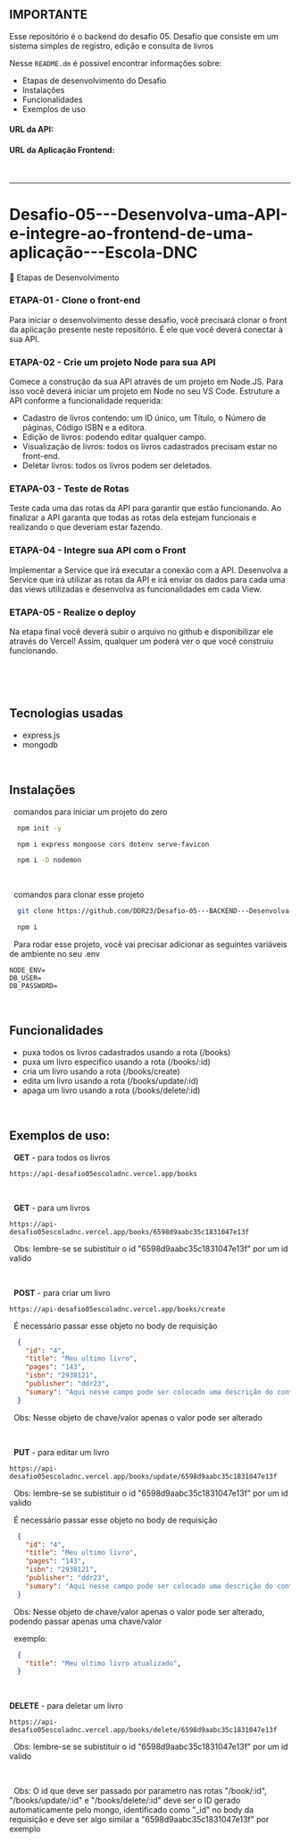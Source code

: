 ## IMPORTANTE
Esse repositório é o backend do desafio 05. Desafio que consiste em um sistema simples de registro, edição e consulta de livros

Nesse `README.dm` é possivel encontrar informações sobre:
- Etapas de desenvolvimento do Desafio
- Instalações
- Funcionalidades
- Exemplos de uso

#### URL da API:
#### URL da Aplicação Frontend:

&nbsp;

---

# Desafio-05---Desenvolva-uma-API-e-integre-ao-frontend-de-uma-aplicação---Escola-DNC

🎯 Etapas de Desenvolvimento

### ETAPA-01 - Clone o front-end
Para iniciar o desenvolvimento desse desafio, você precisará clonar o front da aplicação presente neste repositório. É ele que você deverá conectar à sua API.

### ETAPA-02 - Crie um projeto Node para sua API
Comece a construção da sua API através de um projeto em Node.JS. Para isso você deverá iniciar um projeto em Node no seu VS Code. Estruture a API conforme a funcionalidade requerida:
- Cadastro de livros contendo: um ID único, um Título, o Número de páginas, Código ISBN e a editora.
- Edição de livros: podendo editar qualquer campo.
- Visualização de livros: todos os livros cadastrados precisam estar no front-end.
- Deletar livros: todos os livros podem ser deletados.

### ETAPA-03 - Teste de Rotas
Teste cada uma das rotas da API para garantir que estão funcionando. Ao finalizar a API garanta que todas as rotas dela estejam funcionais e realizando o que deveriam estar fazendo.

### ETAPA-04 - Integre sua API com o Front
Implementar a Service que irá executar a conexão com a API. Desenvolva a Service que irá utilizar as rotas da API e irá enviar os dados para cada uma das views utilizadas e desenvolva as funcionalidades em cada View.

### ETAPA-05 - Realize o deploy
Na etapa final você deverá subir o arquivo no github e disponibilizar ele através do Vercel! Assim, qualquer um poderá ver o que você construiu funcionando.

&nbsp;

&nbsp;

## Tecnologias usadas
- express.js
- mongodb

&nbsp;

## Instalações

&nbsp;
comandos para iniciar um projeto do zero

```bash
  npm init -y
```

```bash
  npm i express mongoose cors dotenv serve-favicon
```

```bash
  npm i -D nodemon
```

&nbsp;

&nbsp;
comandos para clonar esse projeto

```bash
  git clone https://github.com/DDR23/Desafio-05---BACKEND---Desenvolva-uma-API-e-integre-ao-frontend-de-uma-aplicacao---Escola-DNC
```
```bash
  npm i
```

&nbsp;
Para rodar esse projeto, você vai precisar adicionar as seguintes variáveis de ambiente no seu .env

```
NODE_ENV=
DB_USER=
DB_PASSWORD=
```

&nbsp;

## Funcionalidades
- puxa todos os livros cadastrados usando a rota (/books)
- puxa um livro especifico usando a rota (/books/:id)
- cria um livro usando a rota (/books/create)
- edita um livro usando a rota (/books/update/:id)
- apaga um livro usando a rota (/books/delete/:id)

&nbsp;

## Exemplos de uso:

&nbsp;
**GET** - para todos os livros
```http
https://api-desafio05escoladnc.vercel.app/books
```

&nbsp;

&nbsp;
**GET** - para um livros
```http
https://api-desafio05escoladnc.vercel.app/books/6598d9aabc35c1831047e13f
```
&nbsp;
Obs: lembre-se se subistituir o id "6598d9aabc35c1831047e13f" por um id valido

&nbsp;

&nbsp;
**POST** - para criar um livro
```http
https://api-desafio05escoladnc.vercel.app/books/create
```

&nbsp;
É necessário passar esse objeto no body de requisição
```json
  {
    "id": "4",
    "title": "Meu ultimo livro",
    "pages": "143",
    "isbn": "2938121",
    "publisher": "ddr23",
    "sumary": "Aqui nesse campo pode ser colocado uma descrição do conteúdo será visto no livro"
  }
```
&nbsp;
Obs: Nesse objeto de chave/valor apenas o valor pode ser alterado

&nbsp;

&nbsp;
**PUT** - para editar um livro
```http
https://api-desafio05escoladnc.vercel.app/books/update/6598d9aabc35c1831047e13f
```
&nbsp;
Obs: lembre-se se subistituir o id "6598d9aabc35c1831047e13f" por um id valido

&nbsp;
É necessário passar esse objeto no body de requisição
```json
  {
    "id": "4",
    "title": "Meu ultimo livro",
    "pages": "143",
    "isbn": "2938121",
    "publisher": "ddr23",
    "sumary": "Aqui nesse campo pode ser colocado uma descrição do conteúdo será visto no livro"
  }
```

&nbsp;
Obs: Nesse objeto de chave/valor apenas o valor pode ser alterado, podendo passar apenas uma chave/valor

&nbsp;
exemplo:
```json
  {
    "title": "Meu ultimo livro atualizado",
  }
```

&nbsp;

**DELETE** - para deletar um livro
```http
https://api-desafio05escoladnc.vercel.app/books/delete/6598d9aabc35c1831047e13f
```
&nbsp;
Obs: lembre-se se subistituir o id "6598d9aabc35c1831047e13f" por um id valido

&nbsp;

&nbsp;
Obs: O id que deve ser passado por parametro nas rotas "/book/:id", "/books/update/:id" e "/books/delete/:id" deve ser o ID gerado automaticamente pelo mongo, identificado como "_id" no body da requisição e deve ser algo similar a "6598d9aabc35c1831047e13f" por exemplo

